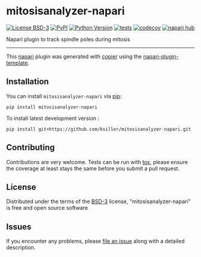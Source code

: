 # mitosisanalyzer-napari

[![License BSD-3](https://img.shields.io/pypi/l/mitosisanalyzer-napari.svg?color=green)](https://github.com/ksiller/mitosisanalyzer-napari/raw/main/LICENSE)
[![PyPI](https://img.shields.io/pypi/v/mitosisanalyzer-napari.svg?color=green)](https://pypi.org/project/mitosisanalyzer-napari)
[![Python Version](https://img.shields.io/pypi/pyversions/mitosisanalyzer-napari.svg?color=green)](https://python.org)
[![tests](https://github.com/ksiller/mitosisanalyzer-napari/workflows/tests/badge.svg)](https://github.com/ksiller/mitosisanalyzer-napari/actions)
[![codecov](https://codecov.io/gh/ksiller/mitosisanalyzer-napari/branch/main/graph/badge.svg)](https://codecov.io/gh/ksiller/mitosisanalyzer-napari)
[![napari hub](https://img.shields.io/endpoint?url=https://api.napari-hub.org/shields/mitosisanalyzer-napari)](https://napari-hub.org/plugins/mitosisanalyzer-napari)

Napari plugin to track spindle poles during mitosis

----------------------------------

This [napari] plugin was generated with [copier] using the [napari-plugin-template].

<!--
Don't miss the full getting started guide to set up your new package:
https://github.com/napari/napari-plugin-template#getting-started

and review the napari docs for plugin developers:
https://napari.org/stable/plugins/index.html
-->

## Installation

You can install `mitosisanalyzer-napari` via [pip]:

    pip install mitosisanalyzer-napari



To install latest development version :

    pip install git+https://github.com/ksiller/mitosisanalyzer-napari.git


## Contributing

Contributions are very welcome. Tests can be run with [tox], please ensure
the coverage at least stays the same before you submit a pull request.

## License

Distributed under the terms of the [BSD-3] license,
"mitosisanalyzer-napari" is free and open source software

## Issues

If you encounter any problems, please [file an issue] along with a detailed description.

[napari]: https://github.com/napari/napari
[copier]: https://copier.readthedocs.io/en/stable/
[@napari]: https://github.com/napari
[MIT]: http://opensource.org/licenses/MIT
[BSD-3]: http://opensource.org/licenses/BSD-3-Clause
[GNU GPL v3.0]: http://www.gnu.org/licenses/gpl-3.0.txt
[GNU LGPL v3.0]: http://www.gnu.org/licenses/lgpl-3.0.txt
[Apache Software License 2.0]: http://www.apache.org/licenses/LICENSE-2.0
[Mozilla Public License 2.0]: https://www.mozilla.org/media/MPL/2.0/index.txt
[napari-plugin-template]: https://github.com/napari/napari-plugin-template

[file an issue]: https://github.com/ksiller/mitosisanalyzer-napari/issues

[napari]: https://github.com/napari/napari
[tox]: https://tox.readthedocs.io/en/latest/
[pip]: https://pypi.org/project/pip/
[PyPI]: https://pypi.org/
